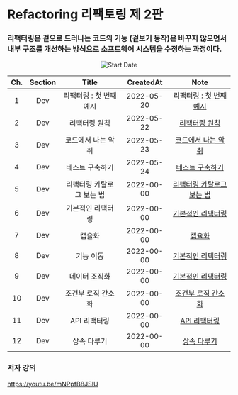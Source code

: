 # Refactoring 리팩토링 제 2판

### 리팩터링은 겉으로 드러나는 코드의 기능 (겉보기 동작)은 바꾸지 않으면서 내부 구조를 개선하는 방식으로 소프트웨어 시스템을 수정하는 과정이다.

<div align="center">

![Start Date](https://img.shields.io/badge/Start%20Date-2022--05--21-23d16b.svg)

</div>
<div align="center">

| Ch. | Section |           Title           | CreatedAt  |                 Note                 |
| :-: | :-----: | :-----------------------: | :--------: | :----------------------------------: |
|  1  |   Dev   |  리팩터링 : 첫 번째 예시  | 2022-05-20 |  [리팩터링 : 첫 번째 예시](ch01.md)  |
|  2  |   Dev   |       리팩터링 원칙       | 2022-05-22 |       [리팩터링 원칙](ch02.md)       |
|  3  |   Dev   |    코드에서 나는 악취     | 2022-05-23 |    [코드에서 나는 악취](ch03.md)     |
|  4  |   Dev   |      테스트 구축하기      | 2022-05-24 |     [테스트 구축하기 ](ch04.md)      |
|  5  |   Dev   | 리팩터링 카탈로그 보는 법 | 2022-00-00 | [리팩터링 카탈로그 보는 법](ch05.md) |
|  6  |   Dev   |     기본적인 리팩터링     | 2022-00-00 |      [기본적인 리팩터링](ch06)       |
|  7  |   Dev   |          캡슐화           | 2022-00-00 |          [캡슐화](ch07.md)           |
|  8  |   Dev   |         기능 이동         | 2022-00-00 |     [기본적인 리팩터링](ch08.md)     |
|  9  |   Dev   |       데이터 조직화       | 2022-00-00 |     [기본적인 리팩터링](ch09.md)     |
| 10  |   Dev   |    조건부 로직 간소화     | 2022-00-00 |    [조건부 로직 간소화](ch10.md)     |
| 11  |   Dev   |       API 리팩터링        | 2022-00-00 |       [API 리팩터링](ch11.md)        |
| 12  |   Dev   |        상속 다루기        | 2022-00-00 |       [상속 다루기 ](ch12.md)        |

</div>

### 저자 강의

https://youtu.be/mNPpfB8JSIU
